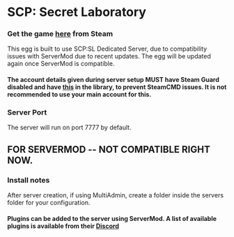 # SCP: Secret Laboratory
### Get the game [here](https://store.steampowered.com/app/700330/SCP_Secret_Laboratory/) from Steam

This egg is built to use SCP:SL Dedicated Server, due to compatibility issues with ServerMod due to recent updates.
The egg will be updated again once ServerMod is compatible.

#### The account details given during server setup MUST have Steam Guard disabled and have [this](https://steamdb.info/app/996560/) in the library, to prevent SteamCMD issues. It is not recommended to use your main account for this.

### Server Port
The server will run on port 7777 by default.

## FOR SERVERMOD -- NOT COMPATIBLE RIGHT NOW.
### Install notes
After server creation, if using MultiAdmin, create a folder inside the servers folder for your configuration.

#### Plugins can be added to the server using ServerMod. A list of available plugins is available from their [Discord](https://discord.gg/8nvmMTr)

